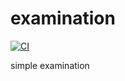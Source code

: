 # examination

[![CI](https://github.com//examination/workflows/CI/badge.svg)](https://github.com/quyc/examination/actions)

simple examination
